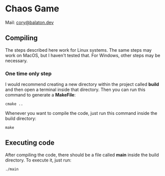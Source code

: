# Chaos Game

Mail: [cory@balaton.dev](mailto:cory@balaton.dev)

## Compiling

The steps described here work for Linux systems. The same steps may work on MacOS, but I haven't tested that. For Windows, other steps may be necessary.

### One time only step

I would recommend creating a new directory within the project called **build** and then open a terminal inside that directory.
Then you can run this command to generate a **MakeFile**:

    cmake ..


Whenever you want to compile the code, just run this command inside the build directory:

    make

## Executing code

After compiling the code, there should be a file called **main** inside the build directory. To execute it, just run:

    ./main